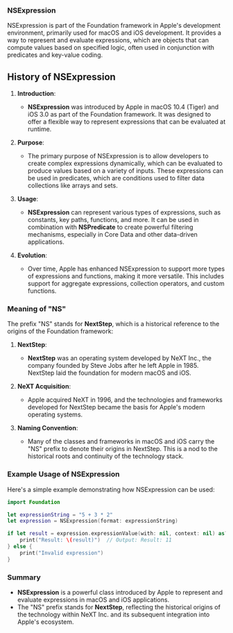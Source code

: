 ### NSExpression
NSExpression is part of the Foundation framework in Apple's development environment, primarily used for macOS and iOS development. It provides a way to represent and evaluate expressions, which are objects that can compute values based on specified logic, often used in conjunction with predicates and key-value coding.

## History of NSExpression

1. **Introduction**:
   - **NSExpression** was introduced by Apple in macOS 10.4 (Tiger) and iOS 3.0 as part of the Foundation framework. It was designed to offer a flexible way to represent expressions that can be evaluated at runtime.

2. **Purpose**:
   - The primary purpose of NSExpression is to allow developers to create complex expressions dynamically, which can be evaluated to produce values based on a variety of inputs. These expressions can be used in predicates, which are conditions used to filter data collections like arrays and sets.

3. **Usage**:
   - **NSExpression** can represent various types of expressions, such as constants, key paths, functions, and more. It can be used in combination with **NSPredicate** to create powerful filtering mechanisms, especially in Core Data and other data-driven applications.

4. **Evolution**:
   - Over time, Apple has enhanced NSExpression to support more types of expressions and functions, making it more versatile. This includes support for aggregate expressions, collection operators, and custom functions.

### Meaning of "NS"

The prefix "NS" stands for **NextStep**, which is a historical reference to the origins of the Foundation framework:

1. **NextStep**:
   - **NextStep** was an operating system developed by NeXT Inc., the company founded by Steve Jobs after he left Apple in 1985. NextStep laid the foundation for modern macOS and iOS.

2. **NeXT Acquisition**:
   - Apple acquired NeXT in 1996, and the technologies and frameworks developed for NextStep became the basis for Apple's modern operating systems.

3. **Naming Convention**:
   - Many of the classes and frameworks in macOS and iOS carry the "NS" prefix to denote their origins in NextStep. This is a nod to the historical roots and continuity of the technology stack.

### Example Usage of NSExpression

Here's a simple example demonstrating how NSExpression can be used:

```swift
import Foundation

let expressionString = "5 + 3 * 2"
let expression = NSExpression(format: expressionString)

if let result = expression.expressionValue(with: nil, context: nil) as? Double {
    print("Result: \(result)")  // Output: Result: 11
} else {
    print("Invalid expression")
}
```

### Summary

- **NSExpression** is a powerful class introduced by Apple to represent and evaluate expressions in macOS and iOS applications.
- The "NS" prefix stands for **NextStep**, reflecting the historical origins of the technology within NeXT Inc. and its subsequent integration into Apple's ecosystem.
